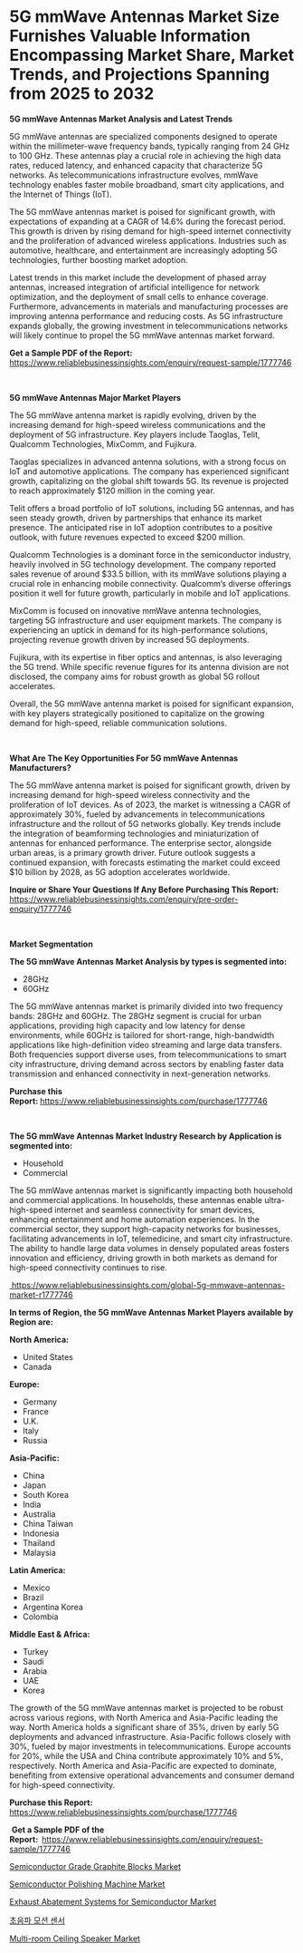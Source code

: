 <p><h1>5G mmWave Antennas Market Size Furnishes Valuable Information Encompassing Market Share, Market Trends, and Projections Spanning from 2025 to 2032</h1></p><p><strong>5G mmWave Antennas Market Analysis and Latest Trends</strong></p>
<p><p>5G mmWave antennas are specialized components designed to operate within the millimeter-wave frequency bands, typically ranging from 24 GHz to 100 GHz. These antennas play a crucial role in achieving the high data rates, reduced latency, and enhanced capacity that characterize 5G networks. As telecommunications infrastructure evolves, mmWave technology enables faster mobile broadband, smart city applications, and the Internet of Things (IoT).</p><p>The 5G mmWave antennas market is poised for significant growth, with expectations of expanding at a CAGR of 14.6% during the forecast period. This growth is driven by rising demand for high-speed internet connectivity and the proliferation of advanced wireless applications. Industries such as automotive, healthcare, and entertainment are increasingly adopting 5G technologies, further boosting market adoption.</p><p>Latest trends in this market include the development of phased array antennas, increased integration of artificial intelligence for network optimization, and the deployment of small cells to enhance coverage. Furthermore, advancements in materials and manufacturing processes are improving antenna performance and reducing costs. As 5G infrastructure expands globally, the growing investment in telecommunications networks will likely continue to propel the 5G mmWave antennas market forward.</p></p>
<p><strong>Get a Sample PDF of the Report:&nbsp;</strong> <a href="https://www.reliablebusinessinsights.com/enquiry/request-sample/1777746?utm_campaign=97&utm_medium=2&utm_source=Github&utm_content=ia&utm_term=13022025&utm_id=5g-mmwave-antennas">https://www.reliablebusinessinsights.com/enquiry/request-sample/1777746</a></p>
<p>&nbsp;</p>
<p><strong>5G mmWave Antennas Major Market Players</strong></p>
<p><p>The 5G mmWave antenna market is rapidly evolving, driven by the increasing demand for high-speed wireless communications and the deployment of 5G infrastructure. Key players include Taoglas, Telit, Qualcomm Technologies, MixComm, and Fujikura. </p><p>Taoglas specializes in advanced antenna solutions, with a strong focus on IoT and automotive applications. The company has experienced significant growth, capitalizing on the global shift towards 5G. Its revenue is projected to reach approximately $120 million in the coming year.</p><p>Telit offers a broad portfolio of IoT solutions, including 5G antennas, and has seen steady growth, driven by partnerships that enhance its market presence. The anticipated rise in IoT adoption contributes to a positive outlook, with future revenues expected to exceed $200 million.</p><p>Qualcomm Technologies is a dominant force in the semiconductor industry, heavily involved in 5G technology development. The company reported sales revenue of around $33.5 billion, with its mmWave solutions playing a crucial role in enhancing mobile connectivity. Qualcomm’s diverse offerings position it well for future growth, particularly in mobile and IoT applications.</p><p>MixComm is focused on innovative mmWave antenna technologies, targeting 5G infrastructure and user equipment markets. The company is experiencing an uptick in demand for its high-performance solutions, projecting revenue growth driven by increased 5G deployments.</p><p>Fujikura, with its expertise in fiber optics and antennas, is also leveraging the 5G trend. While specific revenue figures for its antenna division are not disclosed, the company aims for robust growth as global 5G rollout accelerates.</p><p>Overall, the 5G mmWave antenna market is poised for significant expansion, with key players strategically positioned to capitalize on the growing demand for high-speed, reliable communication solutions.</p></p>
<p>&nbsp;</p>
<p><strong>What Are The Key Opportunities For 5G mmWave Antennas Manufacturers?</strong></p>
<p><p>The 5G mmWave antenna market is poised for significant growth, driven by increasing demand for high-speed wireless connectivity and the proliferation of IoT devices. As of 2023, the market is witnessing a CAGR of approximately 30%, fueled by advancements in telecommunications infrastructure and the rollout of 5G networks globally. Key trends include the integration of beamforming technologies and miniaturization of antennas for enhanced performance. The enterprise sector, alongside urban areas, is a primary growth driver. Future outlook suggests a continued expansion, with forecasts estimating the market could exceed $10 billion by 2028, as 5G adoption accelerates worldwide.</p></p>
<p><strong>Inquire or Share Your Questions If Any Before Purchasing This Report:</strong> <a href="https://www.reliablebusinessinsights.com/enquiry/pre-order-enquiry/1777746?utm_campaign=97&utm_medium=2&utm_source=Github&utm_content=ia&utm_term=13022025&utm_id=5g-mmwave-antennas">https://www.reliablebusinessinsights.com/enquiry/pre-order-enquiry/1777746</a></p>
<p>&nbsp;</p>
<p><strong>Market Segmentation</strong></p>
<p><strong>The 5G mmWave Antennas Market Analysis by types is segmented into:</strong></p>
<p><ul><li>28GHz</li><li>60GHz</li></ul></p>
<p><p>The 5G mmWave antennas market is primarily divided into two frequency bands: 28GHz and 60GHz. The 28GHz segment is crucial for urban applications, providing high capacity and low latency for dense environments, while 60GHz is tailored for short-range, high-bandwidth applications like high-definition video streaming and large data transfers. Both frequencies support diverse uses, from telecommunications to smart city infrastructure, driving demand across sectors by enabling faster data transmission and enhanced connectivity in next-generation networks.</p></p>
<p><strong>Purchase this Report:&nbsp;</strong><a href="https://www.reliablebusinessinsights.com/purchase/1777746?utm_campaign=97&utm_medium=2&utm_source=Github&utm_content=ia&utm_term=13022025&utm_id=5g-mmwave-antennas">https://www.reliablebusinessinsights.com/purchase/1777746</a></p>
<p>&nbsp;</p>
<p><strong>The 5G mmWave Antennas Market Industry Research by Application is segmented into:</strong></p>
<p><ul><li>Household</li><li>Commercial</li></ul></p>
<p><p>The 5G mmWave antennas market is significantly impacting both household and commercial applications. In households, these antennas enable ultra-high-speed internet and seamless connectivity for smart devices, enhancing entertainment and home automation experiences. In the commercial sector, they support high-capacity networks for businesses, facilitating advancements in IoT, telemedicine, and smart city infrastructure. The ability to handle large data volumes in densely populated areas fosters innovation and efficiency, driving growth in both markets as demand for high-speed connectivity continues to rise.</p></p>
<p><a href="https://www.reliablebusinessinsights.com/global-5g-mmwave-antennas-market-r1777746?utm_campaign=97&utm_medium=2&utm_source=Github&utm_content=ia&utm_term=13022025&utm_id=5g-mmwave-antennas">&nbsp;https://www.reliablebusinessinsights.com/global-5g-mmwave-antennas-market-r1777746</a></p>
<p><strong>In terms of Region, the 5G mmWave Antennas Market Players available by Region are:</strong></p>
<p>
    <p> <strong> North America: </strong>
        <ul>
            <li>United States</li>
            <li>Canada</li>
        </ul>
        </p> 
    <p> <strong> Europe: </strong>
        <ul>
            <li>Germany</li>
            <li>France</li>
            <li>U.K.</li>
            <li>Italy</li>
            <li>Russia</li>
        </ul>
        </p> 
    <p> <strong> Asia-Pacific: </strong>
        <ul>
            <li>China</li>
            <li>Japan</li>
            <li>South Korea</li>
            <li>India</li>
            <li>Australia</li>
            <li>China Taiwan</li>
            <li>Indonesia</li>
            <li>Thailand</li>
            <li>Malaysia</li>
        </ul>
        </p> 
    <p> <strong> Latin America: </strong>
        <ul>
            <li>Mexico</li>
            <li>Brazil</li>
            <li>Argentina Korea</li>
            <li>Colombia</li>
        </ul>
        </p> 
    <p> <strong> Middle East & Africa: </strong>
        <ul>
            <li>Turkey</li>
            <li>Saudi</li>
            <li>Arabia</li>
            <li>UAE</li>
            <li>Korea</li>
        </ul>
    </p>
    </p>
<p><p>The growth of the 5G mmWave antennas market is projected to be robust across various regions, with North America and Asia-Pacific leading the way. North America holds a significant share of 35%, driven by early 5G deployments and advanced infrastructure. Asia-Pacific follows closely with 30%, fueled by major investments in telecommunications. Europe accounts for 20%, while the USA and China contribute approximately 10% and 5%, respectively. North America and Asia-Pacific are expected to dominate, benefiting from extensive operational advancements and consumer demand for high-speed connectivity.</p></p>
<p><strong>Purchase this Report: </strong><a href="https://www.reliablebusinessinsights.com/purchase/1777746?utm_campaign=97&utm_medium=2&utm_source=Github&utm_content=ia&utm_term=13022025&utm_id=5g-mmwave-antennas">https://www.reliablebusinessinsights.com/purchase/1777746</a></p>
<p>&nbsp;<strong>Get a Sample PDF of the Report:&nbsp;&nbsp;</strong><a href="https://www.reliablebusinessinsights.com/enquiry/request-sample/1777746?utm_campaign=97&utm_medium=2&utm_source=Github&utm_content=ia&utm_term=13022025&utm_id=5g-mmwave-antennas">https://www.reliablebusinessinsights.com/enquiry/request-sample/1777746</a></p>
<p><strong></strong></p>
<p><p><a href="https://github.com/darusesrak/Market-Research-Report-List-1/blob/main/semiconductor-grade-graphite-blocks-market.md?utm_campaign=97&utm_medium=2&utm_source=Github&utm_content=ia&utm_term=13022025&utm_id=5g-mmwave-antennas">Semiconductor Grade Graphite Blocks Market</a></p><p><a href="https://github.com/cornuznwazue/Market-Research-Report-List-1/blob/main/semiconductor-polishing-machine-market.md?utm_campaign=97&utm_medium=2&utm_source=Github&utm_content=ia&utm_term=13022025&utm_id=5g-mmwave-antennas">Semiconductor Polishing Machine Market</a></p><p><a href="https://github.com/mupumafrhad/Market-Research-Report-List-1/blob/main/exhaust-abatement-systems-for-semiconductor-market.md?utm_campaign=97&utm_medium=2&utm_source=Github&utm_content=ia&utm_term=13022025&utm_id=5g-mmwave-antennas">Exhaust Abatement Systems for Semiconductor Market</a></p><p><a href="https://github.com/sougarounis/Market-Research-Report-List-7/blob/main/457470036837.md?utm_campaign=97&utm_medium=2&utm_source=Github&utm_content=ia&utm_term=13022025&utm_id=5g-mmwave-antennas">초음파 모션 센서</a></p><p><a href="https://github.com/perezmichael28/Market-Research-Report-List-1/blob/main/multi-room-ceiling-speaker-market.md?utm_campaign=97&utm_medium=2&utm_source=Github&utm_content=ia&utm_term=13022025&utm_id=5g-mmwave-antennas">Multi-room Ceiling Speaker Market</a></p></p>